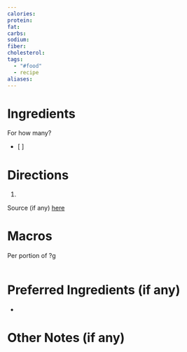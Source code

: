 ```yaml
---
calories: 
protein: 
fat: 
carbs: 
sodium: 
fiber: 
cholesterol: 
tags:
  - "#food"
  - recipe
aliases:
---
```

# Ingredients
For how many?
- [ ] 

# Directions
1. 

Source (if any) [here]() 
# Macros
Per portion of ?g
```foodiary

```
# Preferred Ingredients (if any)
- 

# Other Notes (if any)

